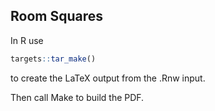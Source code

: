 ## Room Squares

In R use

```r
targets::tar_make()
```

to create the LaTeX output from the .Rnw input.

Then call Make to build the PDF.
